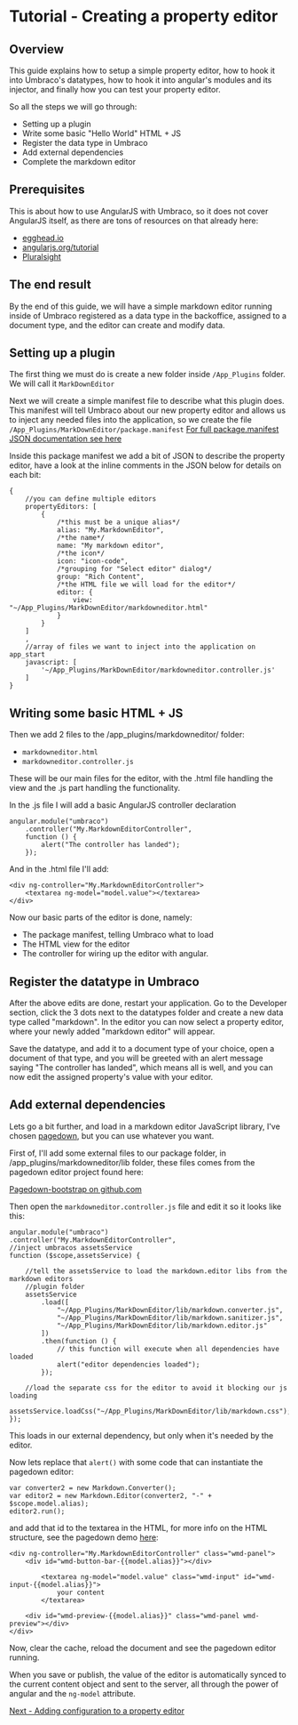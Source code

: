 # Tutorial - Creating a property editor

## Overview

This guide explains how to setup a simple property editor, how to hook it into Umbraco's datatypes, how to hook it into angular's modules and its injector, and finally how you can test your property editor.

So all the steps we will go through:

- Setting up a plugin
- Write some basic "Hello World" HTML + JS
- Register the data type in Umbraco
- Add external dependencies
- Complete the markdown editor

## Prerequisites
This is about how to use AngularJS with Umbraco, so it does not cover AngularJS itself, as there are tons of resources on that already here:

- [egghead.io](https://egghead.io/courses/angularjs-fundamentals)
- [angularjs.org/tutorial](http://docs.angularjs.org/tutorial)
- [Pluralsight](https://www.pluralsight.com/paths/angular-js)

## The end result

By the end of this guide, we will have a simple markdown editor running inside of Umbraco
registered as a data type in the backoffice, assigned to a document type, and the editor can
create and modify data.

## Setting up a plugin

The first thing we must do is create a new folder inside `/App_Plugins` folder. We will call it
`MarkDownEditor`



Next we will create a simple manifest file to describe what this plugin does. This manifest will tell Umbraco about our new property editor and allows us to inject any needed files into the application, so we create the file `/App_Plugins/MarkDownEditor/package.manifest`
[For full package.manifest JSON documentation see here](../../Extending/Property-Editors/package-manifest.md)

Inside this package manifest we add a bit of JSON to describe the property editor, have a look at the inline comments in the JSON below for details on each bit:

	{
		//you can define multiple editors
		propertyEditors: [
			{
				/*this must be a unique alias*/
				alias: "My.MarkdownEditor",
				/*the name*/
				name: "My markdown editor",
				/*the icon*/
				icon: "icon-code",
				/*grouping for "Select editor" dialog*/
				group: "Rich Content",
				/*the HTML file we will load for the editor*/
				editor: {
					view: "~/App_Plugins/MarkDownEditor/markdowneditor.html"
				}
			}
		]
		,
		//array of files we want to inject into the application on app_start
		javascript: [
		    '~/App_Plugins/MarkDownEditor/markdowneditor.controller.js'
		]
	}


## Writing some basic HTML + JS
Then we add 2 files to the /app_plugins/markdowneditor/ folder:
- `markdowneditor.html`
- `markdowneditor.controller.js`

These will be our main files for the editor, with the .html file handling the view and the .js
part handling the functionality.

In the .js file I will add a basic AngularJS controller declaration

	angular.module("umbraco")
		.controller("My.MarkdownEditorController",
		function () {
			alert("The controller has landed");
		});

And in the .html file I'll add:

	<div ng-controller="My.MarkdownEditorController">
		<textarea ng-model="model.value"></textarea>
	</div>

Now our basic parts of the editor is done, namely:

- The package manifest, telling Umbraco what to load
- The HTML view for the editor
- The controller for wiring up the editor with angular.

## Register the datatype in Umbraco
After the above edits are done, restart your application. Go to the Developer section, click the 3 dots next to the datatypes folder and create a new data type called "markdown". In the editor you can now select a property editor, where your newly added "markdown editor" will appear.

Save the datatype, and add it to a document type of your choice, open a document of that type, and you will be greeted with an alert message saying "The controller has landed", which means all is well, and you can now edit the assigned property's value with your editor.


## Add external dependencies
Lets go a bit further, and load in a markdown editor JavaScript library, I've chosen [pagedown][PagedownBootstrap], but you can use whatever you want.

First of, I'll add some external files to our package folder, in /app_plugins/markdowneditor/lib folder, these files comes from the pagedown editor project found here:

[Pagedown-bootstrap on github.com][PagedownBootstrap]

[PagedownBootstrap]: https://github.com/samwillis/pagedown-bootstrap

Then open the `markdowneditor.controller.js` file and edit it so it looks like this:

	angular.module("umbraco")
	.controller("My.MarkdownEditorController",
	//inject umbracos assetsService
	function ($scope,assetsService) {

	    //tell the assetsService to load the markdown.editor libs from the markdown editors
	    //plugin folder
	    assetsService
			.load([
				"~/App_Plugins/MarkDownEditor/lib/markdown.converter.js",
				"~/App_Plugins/MarkDownEditor/lib/markdown.sanitizer.js",
				"~/App_Plugins/MarkDownEditor/lib/markdown.editor.js"
			])
			.then(function () {
			    // this function will execute when all dependencies have loaded
			    alert("editor dependencies loaded");
			});

	    //load the separate css for the editor to avoid it blocking our js loading
	    assetsService.loadCss("~/App_Plugins/MarkDownEditor/lib/markdown.css");
	});

This loads in our external dependency, but only when it's needed by the editor.

Now lets replace that `alert()` with some code that can instantiate the pagedown editor:

	var converter2 = new Markdown.Converter();
    var editor2 = new Markdown.Editor(converter2, "-" + $scope.model.alias);
    editor2.run();

and add that id to the textarea in the HTML, for more info on the HTML structure, see the pagedown demo [here](https://github.com/samwillis/pagedown-bootstrap/blob/master/demo/browser/demo.html):

	<div ng-controller="My.MarkdownEditorController" class="wmd-panel">
		<div id="wmd-button-bar-{{model.alias}}"></div>

			<textarea ng-model="model.value" class="wmd-input" id="wmd-input-{{model.alias}}">
				your content
			</textarea>

		<div id="wmd-preview-{{model.alias}}" class="wmd-panel wmd-preview"></div>
	</div>

Now, clear the cache, reload the document and see the pagedown editor running.

When you save or publish, the value of the editor is automatically synced to the current content object and sent to the server, all through the power of angular and the `ng-model` attribute.

[Next - Adding configuration to a property editor](part-2.md)
